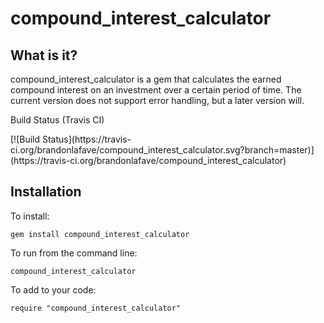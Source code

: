 <h1>compound_interest_calculator</h1>

<h2>What is it?</h2>
compound_interest_calculator is a gem that calculates the earned compound interest on an investment over a certain period of time. The current version does not support error handling, but a later version will.

<p>Build Status (Travis CI)</p>
[![Build Status](https://travis-ci.org/brandonlafave/compound_interest_calculator.svg?branch=master)](https://travis-ci.org/brandonlafave/compound_interest_calculator)

<h2>Installation</h2>

<p>To install:</p>

  <p><code>gem install compound_interest_calculator</code></p>
  
<p>To run from the command line:</p>

  <p><code>compound_interest_calculator</code></p>
  
<p>To add to your code:</p>

  <p><code>require "compound_interest_calculator"</code></p>
